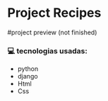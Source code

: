 # Project Recipes

#project preview (not finished) 


### 💻 tecnologias usadas:

- python
- django
- Html
- Css


